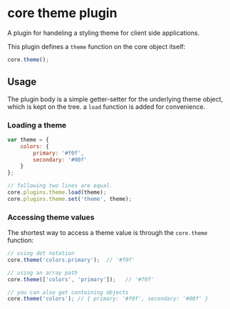 

# core theme plugin

A plugin for handeling a styling theme for client side applications.

This plugin defines a `theme` function on the core object itself:

```js
core.theme();
```
## Usage

The plugin body is a simple getter-setter for the underlying theme object, which is kept on the tree. a `load` function is added for convenience.

### Loading a theme
```js
var theme = {
    colors: {
        primary: '#f0f',
        secondary: '#00f'
    }
};

// following two lines are equal.
core.plugins.theme.load(theme);
core.plugins.theme.set('theme', theme);
```

### Accessing theme values

The shortest way to access a theme value is through the `core.theme` function:

```js
// using dot notation
core.theme('colors.primary');  // '#f0f'

// using an array path
core.theme(['colors', 'primary']);   // '#f0f'

// you can also get containing objects
core.theme('colors'); // { primary: '#f0f', secondary: '#00f' }
```